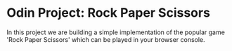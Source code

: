 # Odin Project: Rock Paper Scissors

In this project we are building a simple implementation of the popular game 'Rock Paper Scissors' which can be played in your browser console.
